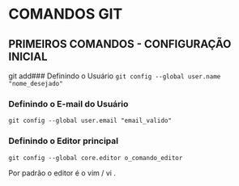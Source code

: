 # COMANDOS GIT

## PRIMEIROS COMANDOS - CONFIGURAÇÃO INICIAL

git add### Definindo o Usuário
`git config --global user.name "nome_desejado"`

### Definindo o E-mail do Usuário
`git config --global user.email "email_valido" `

### Definindo o Editor principal
`git config --global core.editor o_comando_editor` 

Por padrão o editor é o vim / vi .



